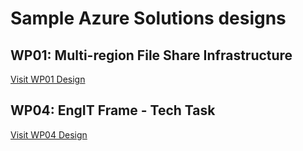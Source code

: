 # Sample Azure Solutions designs

## WP01: Multi-region File Share Infrastructure

[Visit WP01 Design](./WP01/wp01.MD)


## WP04: EngIT Frame - Tech Task

[Visit WP04 Design](./WP04/wp04.MD)